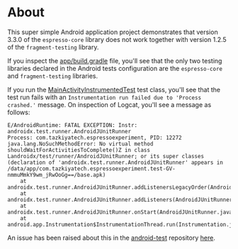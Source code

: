 # About

This super simple Android application project demonstrates that version 3.3.0 of the `espresso-core` library does not work together with version 1.2.5 of the `fragment-testing` library.

If you inspect the [app/build.gradle](app/build.gradle) file, you'll see that the only two testing libraries declared in the Android tests configuration are the `espresso-core` and `fragment-testing` libraries.

If you run the [MainActivityInstrumentedTest](app/src/androidTest/java/com/tazkiyatech/espressoexperiment/MainActivityInstrumentedTest.kt) test class, you'll see that the test run fails with an `Instrumentation run failed due to 'Process crashed.'` message. On inspection of Logcat, you'll see a message as follows:

```
E/AndroidRuntime: FATAL EXCEPTION: Instr: androidx.test.runner.AndroidJUnitRunner
Process: com.tazkiyatech.espressoexperiment, PID: 12272
java.lang.NoSuchMethodError: No virtual method shouldWaitForActivitiesToComplete()Z in class Landroidx/test/runner/AndroidJUnitRunner; or its super classes (declaration of 'androidx.test.runner.AndroidJUnitRunner' appears in /data/app/com.tazkiyatech.espressoexperiment.test-GV-nmmuMmkY9wm_jRwOoGg==/base.apk)
    at androidx.test.runner.AndroidJUnitRunner.addListenersLegacyOrder(AndroidJUnitRunner.java:442)
    at androidx.test.runner.AndroidJUnitRunner.addListeners(AndroidJUnitRunner.java:423)
    at androidx.test.runner.AndroidJUnitRunner.onStart(AndroidJUnitRunner.java:391)
    at android.app.Instrumentation$InstrumentationThread.run(Instrumentation.java:2189)
```

An issue has been raised about this in the [android-test](https://github.com/android/android-test) repository [here](https://github.com/android/android-test/issues/731).
